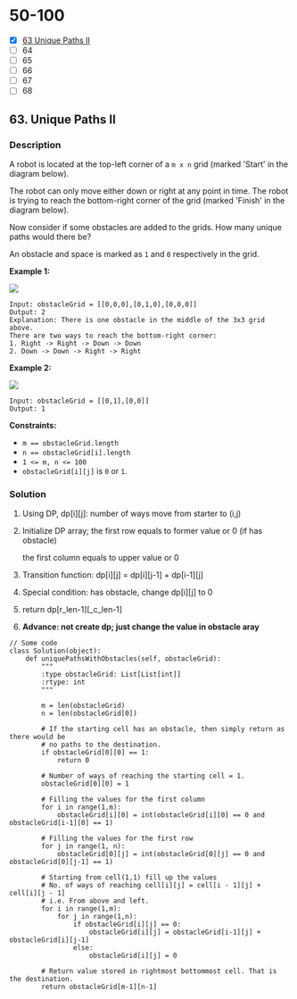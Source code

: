 # 50-100

* [x] [63 Unique Paths II](50-100.md#63.-unique-paths-ii)
* [ ] 64&#x20;
* [ ] 65
* [ ] 66
* [ ] 67
* [ ] 68

## 63. Unique Paths II

### Description



A robot is located at the top-left corner of a `m x n` grid (marked 'Start' in the diagram below).

The robot can only move either down or right at any point in time. The robot is trying to reach the bottom-right corner of the grid (marked 'Finish' in the diagram below).

Now consider if some obstacles are added to the grids. How many unique paths would there be?

An obstacle and space is marked as `1` and `0` respectively in the grid.

&#x20;

**Example 1:**

![](https://assets.leetcode.com/uploads/2020/11/04/robot1.jpg)

```
Input: obstacleGrid = [[0,0,0],[0,1,0],[0,0,0]]
Output: 2
Explanation: There is one obstacle in the middle of the 3x3 grid above.
There are two ways to reach the bottom-right corner:
1. Right -> Right -> Down -> Down
2. Down -> Down -> Right -> Right
```

**Example 2:**

![](https://assets.leetcode.com/uploads/2020/11/04/robot2.jpg)

```
Input: obstacleGrid = [[0,1],[0,0]]
Output: 1
```

&#x20;

**Constraints:**

* `m == obstacleGrid.length`
* `n == obstacleGrid[i].length`
* `1 <= m, n <= 100`
* `obstacleGrid[i][j]` is `0` or `1`.

### Solution

1. Using DP, dp\[i]\[j]: number of ways move from starter to (i,j)
2.  Initialize DP array; the first row equals to former value or 0 (if has obstacle)

    &#x20;                              the first column equals to upper value or 0
3. Transition function: dp\[i]\[j] = dp\[i]\[j-1] + dp\[i-1]\[j]
4. Special condition: has obstacle, change dp\[i]\[j] to 0
5. return dp\[r\_len-1]\[_c_len-1]
6. **Advance: not create dp; just change the value in obstacle aray**

```
// Some code
class Solution(object):
    def uniquePathsWithObstacles(self, obstacleGrid):
        """
        :type obstacleGrid: List[List[int]]
        :rtype: int
        """

        m = len(obstacleGrid)
        n = len(obstacleGrid[0])

        # If the starting cell has an obstacle, then simply return as there would be
        # no paths to the destination.
        if obstacleGrid[0][0] == 1:
            return 0

        # Number of ways of reaching the starting cell = 1.
        obstacleGrid[0][0] = 1

        # Filling the values for the first column
        for i in range(1,m):
            obstacleGrid[i][0] = int(obstacleGrid[i][0] == 0 and obstacleGrid[i-1][0] == 1)

        # Filling the values for the first row        
        for j in range(1, n):
            obstacleGrid[0][j] = int(obstacleGrid[0][j] == 0 and obstacleGrid[0][j-1] == 1)

        # Starting from cell(1,1) fill up the values
        # No. of ways of reaching cell[i][j] = cell[i - 1][j] + cell[i][j - 1]
        # i.e. From above and left.
        for i in range(1,m):
            for j in range(1,n):
                if obstacleGrid[i][j] == 0:
                    obstacleGrid[i][j] = obstacleGrid[i-1][j] + obstacleGrid[i][j-1]
                else:
                    obstacleGrid[i][j] = 0

        # Return value stored in rightmost bottommost cell. That is the destination.            
        return obstacleGrid[m-1][n-1]
```
